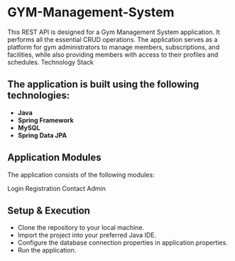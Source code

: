 # GYM-Management-System
This REST API is designed for a Gym Management System application. It performs all the essential CRUD operations. The application serves as a platform for gym administrators to manage members, subscriptions, and facilities, while also providing members with access to their profiles and schedules.
Technology Stack
## The application is built using the following technologies:

- **Java**
- **Spring Framework**
- **MySQL**
- **Spring Data JPA**
## Application Modules
The application consists of the following modules:

Login
Registration
Contact
Admin

## Setup & Execution
- Clone the repository to your local machine.
- Import the project into your preferred Java IDE.
- Configure the database connection properties in application.properties.
- Run the application.
